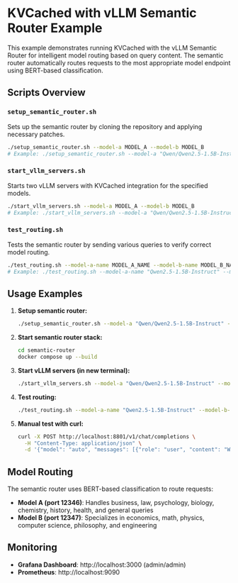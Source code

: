 # KVCached with vLLM Semantic Router Example

This example demonstrates running KVCached with the vLLM Semantic Router for intelligent model routing based on query content. The semantic router automatically routes requests to the most appropriate model endpoint using BERT-based classification.

## Scripts Overview

### `setup_semantic_router.sh`
Sets up the semantic router by cloning the repository and applying necessary patches.

```bash
./setup_semantic_router.sh --model-a MODEL_A --model-b MODEL_B
# Example: ./setup_semantic_router.sh --model-a "Qwen/Qwen2.5-1.5B-Instruct" --model-b "Qwen/Qwen1.5-1.8B"
```

### `start_vllm_servers.sh`
Starts two vLLM servers with KVCached integration for the specified models.

```bash
./start_vllm_servers.sh --model-a MODEL_A --model-b MODEL_B
# Example: ./start_vllm_servers.sh --model-a "Qwen/Qwen2.5-1.5B-Instruct" --model-b "Qwen/Qwen1.5-1.8B"
```

### `test_routing.sh`
Tests the semantic router by sending various queries to verify correct model routing.

```bash
./test_routing.sh --model-a-name MODEL_A_NAME --model-b-name MODEL_B_NAME
# Example: ./test_routing.sh --model-a-name "Qwen2.5-1.5B-Instruct" --model-b-name "Qwen1.5-1.8B"
```

## Usage Examples

1. **Setup semantic router:**

   ```bash
   ./setup_semantic_router.sh --model-a "Qwen/Qwen2.5-1.5B-Instruct" --model-b "Qwen/Qwen1.5-1.8B"
   ```

2. **Start semantic router stack:**

   ```bash
   cd semantic-router
   docker compose up --build
   ```

3. **Start vLLM servers (in new terminal):**

   ```bash
   ./start_vllm_servers.sh --model-a "Qwen/Qwen2.5-1.5B-Instruct" --model-b "Qwen/Qwen1.5-1.8B"
   ```

4. **Test routing:**

   ```bash
   ./test_routing.sh --model-a-name "Qwen2.5-1.5B-Instruct" --model-b-name "Qwen1.5-1.8B"
   ```

5. **Manual test with curl:**

   ```bash
   curl -X POST http://localhost:8801/v1/chat/completions \
     -H "Content-Type: application/json" \
     -d '{"model": "auto", "messages": [{"role": "user", "content": "What is the derivative of x^4?"}]}'
   ```

## Model Routing

The semantic router uses BERT-based classification to route requests:

- **Model A (port 12346)**: Handles business, law, psychology, biology, chemistry, history, health, and general queries
- **Model B (port 12347)**: Specializes in economics, math, physics, computer science, philosophy, and engineering

## Monitoring

- **Grafana Dashboard**: http://localhost:3000 (admin/admin)
- **Prometheus**: http://localhost:9090

